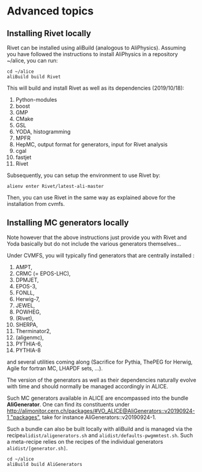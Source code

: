 # Advanced topics
## Installing Rivet locally
Rivet can be installed using aliBuild (analogous to AliPhysics). Assuming you have followed the instructions to install AliPhysics in a repository ~/alice, you can run:
```
cd ~/alice
aliBuild build Rivet
```
This will build and install Rivet as well as its dependencies (2019/10/18):
1. Python-modules
2. boost
3. GMP
4. CMake
5. GSL
6. YODA, histogramming
7. MPFR
8. HepMC, output format for generators, input for Rivet analysis
9. cgal
10. fastjet
11. Rivet
     
Subsequently, you can setup the environment to use Rivet by:
```
alienv enter Rivet/latest-ali-master
```
Then, you can use Rivet in the same way as explained above for the installation from cvmfs.     


## Installing MC generators locally

Note however that the above instructions just provide you with Rivet and Yoda basically but do not include the various generators themselves...

Under CVMFS, you will typically find generators that are centrally installed :
1. AMPT, 
1. CRMC (= EPOS-LHC), 
1. DPMJET, 
1. EPOS-3, 
1. FONLL, 
1. Herwig-7, 
1. JEWEL,
1. POWHEG, 
1. (Rivet),
1. SHERPA, 
1. Therminator2, 
1. (aligenmc),
1. PYTHIA-6, 
1. PYTHIA-8

and several utilities coming along (Sacrifice for Pythia, ThePEG for Herwig, Agile for fortran MC, LHAPDF sets, ...).

The version of the generators as well as their dependencies naturally evolve with time and should normally be managed accordingly in ALICE.

Such MC generators available in ALICE are encompassed into the bundle __AliGenerator__.
One can find its constituents under [http://alimonitor.cern.ch/packages/#VO_ALICE@AliGenerators::v20190924-1 "packages"](https://alimonitor.cern.ch/packages), take for instance AliGenerators::v20190924-1.


Such a bundle can also be built locally with aliBuild and is managed via the recipe`alidist/aligenerators.sh` and `alidist/defaults-pwgmmtest.sh`. Such a meta-recipe relies on the recipes of the individual generators `alidist/[generator.sh]`.
```
cd ~/alice
aliBuild build AliGenerators

```





